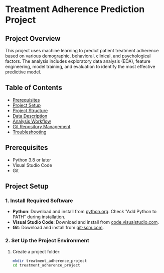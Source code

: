 # Treatment Adherence Prediction Project

## Project Overview
This project uses machine learning to predict patient treatment adherence based on various demographic, behavioral, clinical, and psychological factors. The analysis includes exploratory data analysis (EDA), feature engineering, model training, and evaluation to identify the most effective predictive model.

## Table of Contents
- [Prerequisites](#prerequisites)
- [Project Setup](#project-setup)
- [Project Structure](#project-structure)
- [Data Description](#data-description)
- [Analysis Workflow](#analysis-workflow)
- [Git Repository Management](#git-repository-management)
- [Troubleshooting](#troubleshooting)

## Prerequisites
- Python 3.8 or later
- Visual Studio Code
- Git

## Project Setup

### 1. Install Required Software
- **Python**: Download and install from [python.org](https://www.python.org/). Check "Add Python to PATH" during installation.
- **Visual Studio Code**: Download and install from [code.visualstudio.com](https://code.visualstudio.com/).
- **Git**: Download and install from [git-scm.com](https://git-scm.com/).

### 2. Set Up the Project Environment
1. Create a project folder:
   ```bash
   mkdir treatment_adherence_project
   cd treatment_adherence_project
